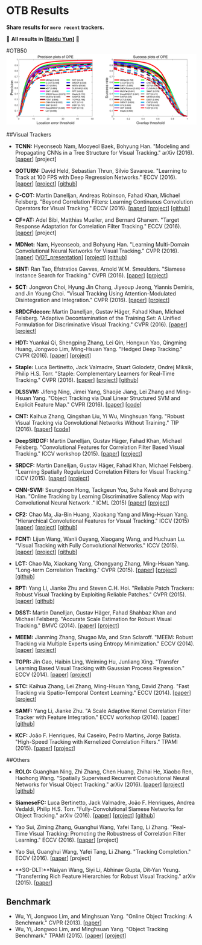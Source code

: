 # OTB Results

**Share results for `more recent` trackers.**

:high_brightness: **All results in [[Baidu Yun](https://pan.baidu.com/s/1c27e9Ew)]** :high_brightness:

#OTB50
![result](results.png)


##Visual Trackers

* **TCNN:** Hyeonseob Nam, Mooyeol Baek, Bohyung Han. 
"Modeling and Propagating CNNs in a Tree Structure for Visual Tracking." arXiv (2016). 
[[paper](http://120.52.73.76/arxiv.org/pdf/1608.07242v1.pdf)]
[project]

* **GOTURN:** David Held, Sebastian Thrun, Silvio Savarese. 
"Learning to Track at 100 FPS with Deep Regression Networks." ECCV (2016). 
[[paper](http://davheld.github.io/GOTURN/GOTURN.pdf)]
[[project](http://davheld.github.io/GOTURN/GOTURN.html)]
[[github](https://github.com/davheld/GOTURN)]

* **C-COT:** Martin Danelljan, Andreas Robinson, Fahad Khan, Michael Felsberg. 
"Beyond Correlation Filters: Learning Continuous Convolution Operators for Visual Tracking." ECCV (2016). 
[[paper](http://www.cvl.isy.liu.se/research/objrec/visualtracking/conttrack/C-COT_ECCV16.pdf)]
[[project](http://www.cvl.isy.liu.se/research/objrec/visualtracking/conttrack/index.html)]
[[github](https://github.com/martin-danelljan/Continuous-ConvOp)]

* **CF+AT:** Adel Bibi, Matthias Mueller, and Bernard Ghanem. 
"Target Response Adaptation for Correlation Filter Tracking." ECCV (2016). 
[[paper](http://www.adelbibi.com/papers/ECCV2016/Target_Adap.pdf)]
[project]

* **MDNet:** Nam, Hyeonseob, and Bohyung Han. 
"Learning Multi-Domain Convolutional Neural Networks for Visual Tracking." CVPR (2016).
[[paper](http://arxiv.org/pdf/1510.07945v2.pdf)]
[[VOT_presentation](http://votchallenge.net/vot2015/download/presentation_Hyeonseob.pdf)]
[[project](http://cvlab.postech.ac.kr/research/mdnet/)]
[[github](https://github.com/HyeonseobNam/MDNet)]

* **SINT:** Ran Tao, Efstratios Gavves, Arnold W.M. Smeulders. 
"Siamese Instance Search for Tracking." CVPR (2016).
[[paper](https://staff.science.uva.nl/r.tao/pub/TaoCVPR2016.pdf)]
[[project](https://staff.fnwi.uva.nl/r.tao/projects/SINT/SINT_proj.html)]

* **SCT:** Jongwon Choi, Hyung Jin Chang, Jiyeoup Jeong, Yiannis Demiris, and Jin Young Choi.
"Visual Tracking Using Attention-Modulated Disintegration and Integration." CVPR (2016).
[[paper](http://www.cv-foundation.org/openaccess/content_cvpr_2016/papers/Choi_Visual_Tracking_Using_CVPR_2016_paper.pdf)]
[[project](https://sites.google.com/site/jwchoivision/home/sct)]

* **SRDCFdecon:** Martin Danelljan, Gustav Häger, Fahad Khan, Michael Felsberg. 
"Adaptive Decontamination of the Training Set: A Unified Formulation for Discriminative Visual Tracking." CVPR (2016).
[[paper](https://www.cvl.isy.liu.se/research/objrec/visualtracking/decontrack/AdaptiveDecon_CVPR16.pdf)]
[[project](https://www.cvl.isy.liu.se/research/objrec/visualtracking/decontrack/index.html)]

* **HDT:** Yuankai Qi, Shengping Zhang, Lei Qin, Hongxun Yao, Qingming Huang, Jongwoo Lim, Ming-Hsuan Yang. 
"Hedged Deep Tracking." CVPR (2016). 
[[paper](http://faculty.ucmerced.edu/mhyang/papers/cvpr16_hedge_tracking.pdf)]
[[project](https://sites.google.com/site/yuankiqi/hdt/)]

* **Staple:** Luca Bertinetto, Jack Valmadre, Stuart Golodetz, Ondrej Miksik, Philip H.S. Torr. 
"Staple: Complementary Learners for Real-Time Tracking." CVPR (2016). 
[[paper](http://120.52.73.75/arxiv.org/pdf/1512.01355v2.pdf)]
[[project](http://www.robots.ox.ac.uk/~luca/staple.html)]
[[github](https://github.com/bertinetto/staple)]

* **DLSSVM:** Jifeng Ning, Jimei Yang, Shaojie Jiang, Lei Zhang and Ming-Hsuan Yang. 
"Object Tracking via Dual Linear Structured SVM and Explicit Feature Map." CVPR (2016). 
[[paper](http://www4.comp.polyu.edu.hk/~cslzhang/paper/cvpr16/DLSSVM.pdf)]
[[code](http://www4.comp.polyu.edu.hk/~cslzhang/code/DLSSVM_CVPR.zip)]

* **CNT:** Kaihua Zhang, Qingshan Liu, Yi Wu, Minghsuan Yang. 
"Robust Visual Tracking via Convolutional Networks Without Training." TIP (2016). 
[[paper](http://kaihuazhang.net/CNT.pdf)]
[[code](http://kaihuazhang.net/CNT_matlab.rar)]

* **DeepSRDCF:** Martin Danelljan, Gustav Häger, Fahad Khan, Michael Felsberg. 
"Convolutional Features for Correlation Filter Based Visual Tracking." ICCV workshop (2015). 
[[paper](https://www.cvl.isy.liu.se/research/objrec/visualtracking/regvistrack/ConvDCF_ICCV15_VOTworkshop.pdf)]
[[project](https://www.cvl.isy.liu.se/research/objrec/visualtracking/regvistrack/)]

* **SRDCF:** Martin Danelljan, Gustav Häger, Fahad Khan, Michael Felsberg. 
"Learning Spatially Regularized Correlation Filters for Visual Tracking." ICCV (2015). 
[[paper](https://www.cvl.isy.liu.se/research/objrec/visualtracking/regvistrack/SRDCF_ICCV15.pdf)]
[[project](https://www.cvl.isy.liu.se/research/objrec/visualtracking/regvistrack/)]

* **CNN-SVM:** Seunghoon Hong, Tackgeun You, Suha Kwak and Bohyung Han.
"Online Tracking by Learning Discriminative Saliency Map with Convolutional Neural Network ." ICML (2015)
[[paper](http://120.52.73.80/arxiv.org/pdf/1502.06796.pdf)]
[[project](http://cvlab.postech.ac.kr/research/CNN_SVM/)]

* **CF2:** Chao Ma, Jia-Bin Huang, Xiaokang Yang and Ming-Hsuan Yang.
"Hierarchical Convolutional Features for Visual Tracking." ICCV (2015)
[[paper](http://faculty.ucmerced.edu/mhyang/papers/iccv15_tracking.pdf)]
[[project](https://sites.google.com/site/jbhuang0604/publications/cf2)]
[[github](https://github.com/jbhuang0604/CF2)]

* **FCNT:** Lijun Wang, Wanli Ouyang, Xiaogang Wang, and Huchuan Lu. 
"Visual Tracking with Fully Convolutional Networks." ICCV (2015). 
[[paper](http://202.118.75.4/lu/Paper/ICCV2015/iccv15_lijun.pdf)]
[[project](http://scott89.github.io/FCNT/)]
[[github](https://github.com/scott89/FCNT)]

* **LCT:** Chao Ma, Xiaokang Yang, Chongyang Zhang, Ming-Hsuan Yang.
"Long-term Correlation Tracking." CVPR (2015).
[[paper](https://drive.google.com/file/d/0B8-i_hZvGyZNMzc5QWtINjhIMU0/view)]
[[project](https://sites.google.com/site/chaoma99/cvpr15_tracking)]
[[github](https://github.com/chaoma99/lct-tracker)]

* **RPT:** Yang Li, Jianke Zhu and Steven C.H. Hoi. 
"Reliable Patch Trackers: Robust Visual Tracking by Exploiting Reliable Patches." CVPR (2015). 
[[paper](https://github.com/ihpdep/ihpdep.github.io/raw/master/papers/cvpr15_rpt.pdf)]
[[github](https://github.com/ihpdep/rpt)]

* **DSST:** Martin Danelljan, Gustav Häger, Fahad Shahbaz Khan and Michael Felsberg. 
"Accurate Scale Estimation for Robust Visual Tracking." BMVC (2014).
[[paper](http://www.cvl.isy.liu.se/research/objrec/visualtracking/scalvistrack/ScaleTracking_BMVC14.pdf)]
[[project](http://www.cvl.isy.liu.se/en/research/objrec/visualtracking/scalvistrack/index.html)]

* **MEEM:** Jianming Zhang, Shugao Ma, and Stan Sclaroff.
"MEEM: Robust Tracking via Multiple Experts using Entropy Minimization." ECCV (2014).
[[paper](http://cs-people.bu.edu/jmzhang/MEEM/MEEM-eccv-preprint.pdf)]
[[project](http://cs-people.bu.edu/jmzhang/MEEM/MEEM.html)]

* **TGPR:** Jin Gao, Haibin Ling, Weiming Hu, Junliang Xing.
"Transfer Learning Based Visual Tracking with Gaussian Process Regression." ECCV (2014).
[[paper](http://www.dabi.temple.edu/~hbling/publication/tgpr-eccv14.pdf)]
[[project](http://www.dabi.temple.edu/~hbling/code/TGPR.htm)]

* **STC:** Kaihua Zhang, Lei Zhang, Ming-Hsuan Yang, David Zhang.
"Fast Tracking via Spatio-Temporal Context Learning." ECCV (2014).
[[paper](http://arxiv.org/pdf/1311.1939v1.pdf)]
[[project](http://www4.comp.polyu.edu.hk/~cslzhang/STC/STC.htm)]

* **SAMF:** Yang Li, Jianke Zhu.
"A Scale Adaptive Kernel Correlation Filter Tracker with Feature Integration." ECCV workshop (2014).
[[paper](http://link.springer.com/content/pdf/10.1007%2F978-3-319-16181-5_18.pdf)]
[[github](https://github.com/ihpdep/samf)]

* **KCF:** João F. Henriques, Rui Caseiro, Pedro Martins, Jorge Batista. 
"High-Speed Tracking with Kernelized Correlation Filters." TPAMI (2015).
[[paper](http://www.robots.ox.ac.uk/~joao/publications/henriques_tpami2015.pdf)]
[[project](http://www.robots.ox.ac.uk/~joao/circulant/)]

##Others

* **ROLO:** Guanghan Ning, Zhi Zhang, Chen Huang, Zhihai He, Xiaobo Ren, Haohong Wang. 
"Spatially Supervised Recurrent Convolutional Neural Networks for Visual Object Tracking." arXiv (2016). 
[[paper](http://arxiv.org/pdf/1607.05781v1.pdf)]
[[project](http://guanghan.info/projects/ROLO/)]
[[github](https://github.com/Guanghan/ROLO/)]

* **SiameseFC:** Luca Bertinetto, Jack Valmadre, João F. Henriques, Andrea Vedaldi, Philip H.S. Torr. 
"Fully-Convolutional Siamese Networks for Object Tracking." arXiv (2016). 
[[paper](http://120.52.73.78/arxiv.org/pdf/1606.09549v1.pdf)]
[[project](http://www.robots.ox.ac.uk/~luca/siamese-fc.html)]
[[github](https://github.com/bertinetto/siamese-fc)]

* Yao Sui, Ziming Zhang,  Guanghui Wang, Yafei Tang, Li Zhang. 
"Real-Time Visual Tracking: Promoting the Robustness of Correlation Filter Learning." ECCV (2016). 
[[paper](http://120.52.73.78/arxiv.org/pdf/1608.08173.pdf)]
[project]

* Yao Sui, Guanghui Wang, Yafei Tang, Li Zhang. 
"Tracking Completion." ECCV (2016). 
[[paper](http://120.52.73.78/arxiv.org/pdf/1608.08171v1.pdf)]
[project]

* **SO-DLT:**Naiyan Wang, Siyi Li, Abhinav Gupta, Dit-Yan Yeung. 
"Transferring Rich Feature Hierarchies for Robust Visual Tracking." arXiv (2015). 
[[paper](https://arxiv.org/pdf/1501.04587v2.pdf)]

Benchmark
----------
* Wu, Yi, Jongwoo Lim, and Minghsuan Yang. 
"Online Object Tracking: A Benchmark." CVPR (2013).
[[paper](http://faculty.ucmerced.edu/mhyang/papers/cvpr13_benchmark.pdf)]
* Wu, Yi, Jongwoo Lim, and Minghsuan Yang. 
"Object Tracking Benchmark." TPAMI (2015).
[[paper](http://ieeexplore.ieee.org/stamp/stamp.jsp?tp=&arnumber=7001050&tag=1)]
[[project](http://cvlab.hanyang.ac.kr/tracker_benchmark/index.html)]
